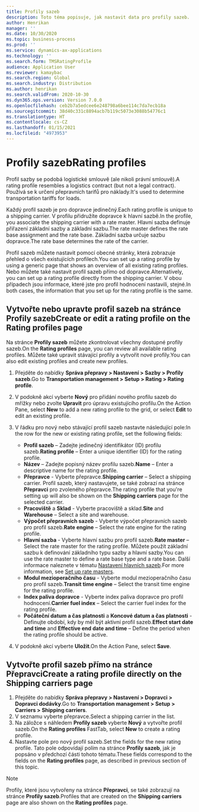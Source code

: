 ```yaml
---
title: Profily sazeb
description: Toto téma popisuje, jak nastavit data pro profily sazeb.
author: Henrikan
manager: ''
ms.date: 10/30/2020
ms.topic: business-process
ms.prod: ''
ms.service: dynamics-ax-applications
ms.technology: ''
ms.search.form: TMSRatingProfile
audience: Application User
ms.reviewer: kamaybac
ms.search.region: Global
ms.search.industry: Distribution
ms.author: henrikan
ms.search.validFrom: 2020-10-30
ms.dyn365.ops.version: Version 7.0.0
ms.openlocfilehash: ceb2b7a5edcee6e248798a6bee114c7da7ecb18a
ms.sourcegitcommit: 38d40c331c8894acb7b119c5073e3088b54776c1
ms.translationtype: HT
ms.contentlocale: cs-CZ
ms.lasthandoff: 01/15/2021
ms.locfileid: "4973953"
---
```

# <a name="rating-profiles"></a><span data-ttu-id="ab61f-103">Profily sazeb</span><span class="sxs-lookup"><span data-stu-id="ab61f-103">Rating profiles</span></span>

<span data-ttu-id="ab61f-104">Profil sazby se podobá logistické smlouvě (ale nikoli právní smlouvě).</span><span class="sxs-lookup"><span data-stu-id="ab61f-104">A rating profile resembles a logistics contract (but not a legal contract).</span></span> <span data-ttu-id="ab61f-105">Používá se k určení přepravních tarifů pro náklady.</span><span class="sxs-lookup"><span data-stu-id="ab61f-105">It's used to determine transportation tariffs for loads.</span></span> 

<span data-ttu-id="ab61f-106">Každý profil sazeb je pro dopravce jedinečný.</span><span class="sxs-lookup"><span data-stu-id="ab61f-106">Each rating profile is unique to a shipping carrier.</span></span> <span data-ttu-id="ab61f-107">V profilu přidružíte dopravce k hlavní sazbě.</span><span class="sxs-lookup"><span data-stu-id="ab61f-107">In the profile, you associate the shipping carrier with a rate master.</span></span> <span data-ttu-id="ab61f-108">Hlavní sazba definuje přiřazení základní sazby a základní sazbu.</span><span class="sxs-lookup"><span data-stu-id="ab61f-108">The rate master defines the rate base assignment and the rate base.</span></span> <span data-ttu-id="ab61f-109">Základní sazba určuje sazbu dopravce.</span><span class="sxs-lookup"><span data-stu-id="ab61f-109">The rate base determines the rate of the carrier.</span></span>

<span data-ttu-id="ab61f-110">Profil sazeb můžete nastavit pomocí obecné stránky, která zobrazuje přehled o všech existujících profilech.</span><span class="sxs-lookup"><span data-stu-id="ab61f-110">You can set up a rating profile by using a generic page that shows an overview of all existing rating profiles.</span></span> <span data-ttu-id="ab61f-111">Nebo můžete také nastavit profil sazeb přímo od dopravce.</span><span class="sxs-lookup"><span data-stu-id="ab61f-111">Alternatively, you can set up a rating profile directly from the shipping carrier.</span></span> <span data-ttu-id="ab61f-112">V obou případech jsou informace, které jste pro profil hodnocení nastavili, stejné.</span><span class="sxs-lookup"><span data-stu-id="ab61f-112">In both cases, the information that you set up for the rating profile is the same.</span></span>

## <a name="create-or-edit-a-rating-profile-on-the-rating-profiles-page"></a><span data-ttu-id="ab61f-113">Vytvořte nebo upravte profil sazeb na stránce Profily sazeb</span><span class="sxs-lookup"><span data-stu-id="ab61f-113">Create or edit a rating profile on the Rating profiles page</span></span>

<span data-ttu-id="ab61f-114">Na stránce **Profily sazeb** můžete zkontrolovat všechny dostupné profily sazeb.</span><span class="sxs-lookup"><span data-stu-id="ab61f-114">On the **Rating profiles** page, you can review all available rating profiles.</span></span> <span data-ttu-id="ab61f-115">Můžete také upravit stávající profily a vytvořit nové profily.</span><span class="sxs-lookup"><span data-stu-id="ab61f-115">You can also edit existing profiles and create new profiles.</span></span>

1. <span data-ttu-id="ab61f-116">Přejděte do nabídky **Správa přepravy \> Nastavení \> Sazby \> Profily sazeb**.</span><span class="sxs-lookup"><span data-stu-id="ab61f-116">Go to **Transportation management \> Setup \> Rating \> Rating profile**.</span></span>
1. <span data-ttu-id="ab61f-117">V podokně akcí vyberte **Nový** pro přidání nového profilu sazeb do mřížky nebo zvolte **Upravit** pro úpravu existujícího profilu.</span><span class="sxs-lookup"><span data-stu-id="ab61f-117">On the Action Pane, select **New** to add a new rating profile to the grid, or select **Edit** to edit an existing profile.</span></span>
1. <span data-ttu-id="ab61f-118">V řádku pro nový nebo stávající profil sazeb nastavte následující pole:</span><span class="sxs-lookup"><span data-stu-id="ab61f-118">In the row for the new or existing rating profile, set the following fields:</span></span>

    - <span data-ttu-id="ab61f-119">**Profil sazeb** – Zadejte jedinečný identifikátor (ID) profilu sazeb.</span><span class="sxs-lookup"><span data-stu-id="ab61f-119">**Rating profile** – Enter a unique identifier (ID) for the rating profile.</span></span>
    - <span data-ttu-id="ab61f-120">**Název** – Zadejte popisný název profilu sazeb.</span><span class="sxs-lookup"><span data-stu-id="ab61f-120">**Name** – Enter a descriptive name for the rating profile.</span></span>
    - <span data-ttu-id="ab61f-121">**Přepravce** - Vyberte přepravce.</span><span class="sxs-lookup"><span data-stu-id="ab61f-121">**Shipping carrier** – Select a shipping carrier.</span></span> <span data-ttu-id="ab61f-122">Profil sazeb, který nastavujete, se také zobrazí na stránce **Přepravci** pro zvoleného přepravce.</span><span class="sxs-lookup"><span data-stu-id="ab61f-122">The rating profile that you're setting up will also be shown on the **Shipping carriers** page for the selected carrier.</span></span>
    - <span data-ttu-id="ab61f-123">**Pracoviště** a **Sklad** - Vyberte pracoviště a sklad.</span><span class="sxs-lookup"><span data-stu-id="ab61f-123">**Site** and **Warehouse** – Select a site and warehouse.</span></span>
    - <span data-ttu-id="ab61f-124">**Výpočet přepravních sazeb** - Vyberte výpočet přepravních sazeb pro profil sazeb.</span><span class="sxs-lookup"><span data-stu-id="ab61f-124">**Rate engine** – Select the rate engine for the rating profile.</span></span>
    - <span data-ttu-id="ab61f-125">**Hlavní sazba** - Vyberte hlavní sazbu pro profil sazeb.</span><span class="sxs-lookup"><span data-stu-id="ab61f-125">**Rate master** – Select the rate master for the rating profile.</span></span> <span data-ttu-id="ab61f-126">Můžete použít základní sazbu k definování základního typu sazby a hlavní sazby.</span><span class="sxs-lookup"><span data-stu-id="ab61f-126">You can use the rate master to define a rate base type and a rate base.</span></span> <span data-ttu-id="ab61f-127">Další informace naleznete v tématu [Nastavení hlavních sazeb](set-up-rate-masters.md).</span><span class="sxs-lookup"><span data-stu-id="ab61f-127">For more information, see [Set up rate masters](set-up-rate-masters.md).</span></span>
    - <span data-ttu-id="ab61f-128">**Modul mezioperačního času** - Vyberte modul mezioperačního času pro profil sazeb.</span><span class="sxs-lookup"><span data-stu-id="ab61f-128">**Transit time engine** – Select the transit time engine for the rating profile.</span></span>
    - <span data-ttu-id="ab61f-129">**Index paliva dopravce** - Vyberte index paliva dopravce pro profil hodnocení.</span><span class="sxs-lookup"><span data-stu-id="ab61f-129">**Carrier fuel index** – Select the carrier fuel index for the rating profile.</span></span>
    - <span data-ttu-id="ab61f-130">**Počáteční datum a čas platnosti** a **Koncové datum a čas platnosti** - Definujte období, kdy by měl být aktivní profil sazeb.</span><span class="sxs-lookup"><span data-stu-id="ab61f-130">**Effect start date and time** and **Effective end date and time** – Define the period when the rating profile should be active.</span></span>

1. <span data-ttu-id="ab61f-131">V podokně akcí vyberte **Uložit**.</span><span class="sxs-lookup"><span data-stu-id="ab61f-131">On the Action Pane, select **Save**.</span></span>

## <a name="create-a-rating-profile-directly-on-the-shipping-carriers-page"></a><span data-ttu-id="ab61f-132">Vytvořte profil sazeb přímo na stránce Přepravci</span><span class="sxs-lookup"><span data-stu-id="ab61f-132">Create a rating profile directly on the Shipping carriers page</span></span>

1. <span data-ttu-id="ab61f-133">Přejděte do nabídky **Správa přepravy \> Nastavení \> Dopravci \> Dopravci dodávky**.</span><span class="sxs-lookup"><span data-stu-id="ab61f-133">Go to **Transportation management \> Setup \> Carriers \> Shipping carriers**.</span></span>
1. <span data-ttu-id="ab61f-134">V seznamu vyberte přepravce.</span><span class="sxs-lookup"><span data-stu-id="ab61f-134">Select a shipping carrier in the list.</span></span>
1. <span data-ttu-id="ab61f-135">Na záložce s náhledem **Profily sazeb** vyberte **Nový** a vytvořte profil sazeb.</span><span class="sxs-lookup"><span data-stu-id="ab61f-135">On the **Rating profiles** FastTab, select **New** to create a rating profile.</span></span>
1. <span data-ttu-id="ab61f-136">Nastavte pole pro nový profil sazeb.</span><span class="sxs-lookup"><span data-stu-id="ab61f-136">Set the fields for the new rating profile.</span></span> <span data-ttu-id="ab61f-137">Tato pole odpovídají polím na stránce **Profily sazeb**, jak je popsáno v předchozí části tohoto tématu.</span><span class="sxs-lookup"><span data-stu-id="ab61f-137">These fields correspond to the fields on the **Rating profiles** page, as described in previous section of this topic.</span></span>

> [!NOTE]
> <span data-ttu-id="ab61f-138">Profily, které jsou vytvořeny na stránce **Přepravci**, se také zobrazují na stránce **Profily sazeb**.</span><span class="sxs-lookup"><span data-stu-id="ab61f-138">Profiles that are created on the **Shipping carriers** page are also shown on the **Rating profiles** page.</span></span>
